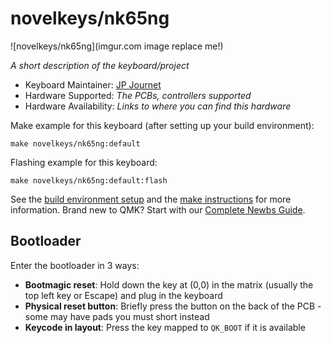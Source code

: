# novelkeys/nk65ng

![novelkeys/nk65ng](imgur.com image replace me!)

*A short description of the keyboard/project*

* Keyboard Maintainer: [JP Journet](https://github.com/jjournet)
* Hardware Supported: *The PCBs, controllers supported*
* Hardware Availability: *Links to where you can find this hardware*

Make example for this keyboard (after setting up your build environment):

    make novelkeys/nk65ng:default

Flashing example for this keyboard:

    make novelkeys/nk65ng:default:flash

See the [build environment setup](https://docs.qmk.fm/#/getting_started_build_tools) and the [make instructions](https://docs.qmk.fm/#/getting_started_make_guide) for more information. Brand new to QMK? Start with our [Complete Newbs Guide](https://docs.qmk.fm/#/newbs).

## Bootloader

Enter the bootloader in 3 ways:

* **Bootmagic reset**: Hold down the key at (0,0) in the matrix (usually the top left key or Escape) and plug in the keyboard
* **Physical reset button**: Briefly press the button on the back of the PCB - some may have pads you must short instead
* **Keycode in layout**: Press the key mapped to `QK_BOOT` if it is available
